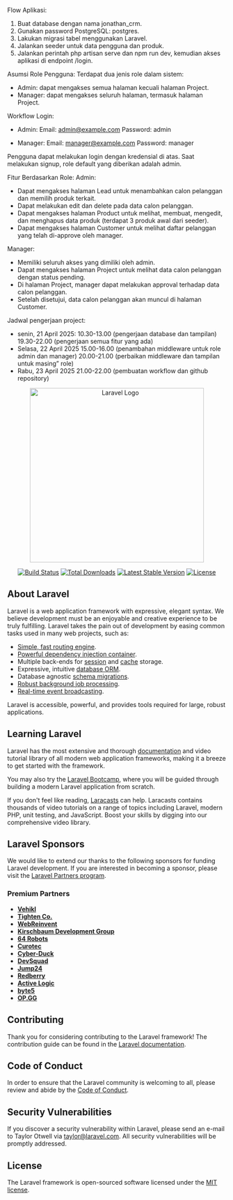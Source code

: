 Flow Aplikasi:
1. Buat database dengan nama jonathan_crm.
2. Gunakan password PostgreSQL: postgres.
3. Lakukan migrasi tabel menggunakan Laravel.
4. Jalankan seeder untuk data pengguna dan produk.
5. Jalankan perintah php artisan serve dan npm run dev, kemudian akses aplikasi di endpoint /login.

Asumsi Role Pengguna:
Terdapat dua jenis role dalam sistem:
- Admin: dapat mengakses semua halaman kecuali halaman Project.
- Manager: dapat mengakses seluruh halaman, termasuk halaman Project.

Workflow Login:
- Admin:
  Email: admin@example.com
  Password: admin
  
- Manager:
  Email: manager@example.com
  Password: manager

Pengguna dapat melakukan login dengan kredensial di atas. Saat melakukan signup, role default yang diberikan adalah admin.

Fitur Berdasarkan Role:
Admin:
- Dapat mengakses halaman Lead untuk menambahkan calon pelanggan dan memilih produk terkait.
- Dapat melakukan edit dan delete pada data calon pelanggan.
- Dapat mengakses halaman Product untuk melihat, membuat, mengedit, dan menghapus data produk     (terdapat 3 produk awal dari seeder).
- Dapat mengakses halaman Customer untuk melihat daftar pelanggan yang telah di-approve oleh      manager.

Manager:
- Memiliki seluruh akses yang dimiliki oleh admin.
- Dapat mengakses halaman Project untuk melihat data calon pelanggan dengan status pending.
- Di halaman Project, manager dapat melakukan approval terhadap data calon pelanggan.
- Setelah disetujui, data calon pelanggan akan muncul di halaman Customer.

Jadwal pengerjaan project:
- senin, 21 April 2025:
  10.30-13.00 (pengerjaan database dan tampilan)
  19.30-22.00 (pengerjaan semua fitur yang ada)
- Selasa, 22 April 2025
  15.00-16.00 (penambahan middleware untuk role admin dan manager)
  20.00-21.00 (perbaikan middleware dan tampilan untuk masing” role)
- Rabu, 23 April 2025
  21.00-22.00 (pembuatan workflow dan github repository)


<p align="center"><a href="https://laravel.com" target="_blank"><img src="https://raw.githubusercontent.com/laravel/art/master/logo-lockup/5%20SVG/2%20CMYK/1%20Full%20Color/laravel-logolockup-cmyk-red.svg" width="400" alt="Laravel Logo"></a></p>

<p align="center">
<a href="https://github.com/laravel/framework/actions"><img src="https://github.com/laravel/framework/workflows/tests/badge.svg" alt="Build Status"></a>
<a href="https://packagist.org/packages/laravel/framework"><img src="https://img.shields.io/packagist/dt/laravel/framework" alt="Total Downloads"></a>
<a href="https://packagist.org/packages/laravel/framework"><img src="https://img.shields.io/packagist/v/laravel/framework" alt="Latest Stable Version"></a>
<a href="https://packagist.org/packages/laravel/framework"><img src="https://img.shields.io/packagist/l/laravel/framework" alt="License"></a>
</p>

## About Laravel

Laravel is a web application framework with expressive, elegant syntax. We believe development must be an enjoyable and creative experience to be truly fulfilling. Laravel takes the pain out of development by easing common tasks used in many web projects, such as:

- [Simple, fast routing engine](https://laravel.com/docs/routing).
- [Powerful dependency injection container](https://laravel.com/docs/container).
- Multiple back-ends for [session](https://laravel.com/docs/session) and [cache](https://laravel.com/docs/cache) storage.
- Expressive, intuitive [database ORM](https://laravel.com/docs/eloquent).
- Database agnostic [schema migrations](https://laravel.com/docs/migrations).
- [Robust background job processing](https://laravel.com/docs/queues).
- [Real-time event broadcasting](https://laravel.com/docs/broadcasting).

Laravel is accessible, powerful, and provides tools required for large, robust applications.

## Learning Laravel

Laravel has the most extensive and thorough [documentation](https://laravel.com/docs) and video tutorial library of all modern web application frameworks, making it a breeze to get started with the framework.

You may also try the [Laravel Bootcamp](https://bootcamp.laravel.com), where you will be guided through building a modern Laravel application from scratch.

If you don't feel like reading, [Laracasts](https://laracasts.com) can help. Laracasts contains thousands of video tutorials on a range of topics including Laravel, modern PHP, unit testing, and JavaScript. Boost your skills by digging into our comprehensive video library.

## Laravel Sponsors

We would like to extend our thanks to the following sponsors for funding Laravel development. If you are interested in becoming a sponsor, please visit the [Laravel Partners program](https://partners.laravel.com).

### Premium Partners

- **[Vehikl](https://vehikl.com/)**
- **[Tighten Co.](https://tighten.co)**
- **[WebReinvent](https://webreinvent.com/)**
- **[Kirschbaum Development Group](https://kirschbaumdevelopment.com)**
- **[64 Robots](https://64robots.com)**
- **[Curotec](https://www.curotec.com/services/technologies/laravel/)**
- **[Cyber-Duck](https://cyber-duck.co.uk)**
- **[DevSquad](https://devsquad.com/hire-laravel-developers)**
- **[Jump24](https://jump24.co.uk)**
- **[Redberry](https://redberry.international/laravel/)**
- **[Active Logic](https://activelogic.com)**
- **[byte5](https://byte5.de)**
- **[OP.GG](https://op.gg)**

## Contributing

Thank you for considering contributing to the Laravel framework! The contribution guide can be found in the [Laravel documentation](https://laravel.com/docs/contributions).

## Code of Conduct

In order to ensure that the Laravel community is welcoming to all, please review and abide by the [Code of Conduct](https://laravel.com/docs/contributions#code-of-conduct).

## Security Vulnerabilities

If you discover a security vulnerability within Laravel, please send an e-mail to Taylor Otwell via [taylor@laravel.com](mailto:taylor@laravel.com). All security vulnerabilities will be promptly addressed.

## License

The Laravel framework is open-sourced software licensed under the [MIT license](https://opensource.org/licenses/MIT).
